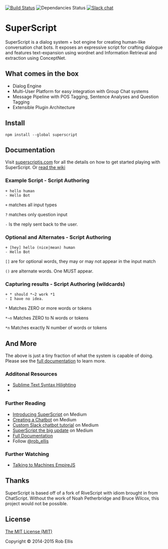[![Build Status](https://travis-ci.org/silentrob/superscript.svg?branch=master)](https://travis-ci.org/silentrob/superscript)
![Dependancies Status](https://david-dm.org/silentrob/superscript.svg)
[![Slack chat](https://superscript-slackin.herokuapp.com/badge.svg)](https://superscript-slackin.herokuapp.com/)

# SuperScript

SuperScript is a dialog system + bot engine for creating human-like conversation chat bots. It exposes an expressive script for crafting dialogue and features text-expansion using wordnet and Information Retrieval and extraction using ConceptNet. 

## What comes in the box

* Dialog Engine
* Multi-User Platform for easy integration with Group Chat systems
* Message Pipeline with POS Tagging, Sentence Analyses and Question Tagging
* Extensible Plugin Architecture

## Install

    npm install --global superscript

## Documentation 

Visit [superscriptjs.com](http://superscriptjs.com) for all the details on how to get started playing with SuperScript. Or [read the wiki](https://github.com/silentrob/superscript/wiki)

### Example Script - Script Authoring

    + hello human
    - Hello Bot

`+` matches all input types

`?` matches only question input

`-` Is the reply sent back to the user.

    
### Optional and Alternates - Script Authoring
    
    + [hey] hello (nice|mean) human
    - Hello Bot

`[]` are for optional words, they may or may not appear in the input match

`()` are alternate words. One MUST appear.

### Capturing results - Script Authoring (wildcards)

    + * should *~2 work *1
    - I have no idea.

`*` Matches ZERO or more words or tokens

`*~n` Matches ZERO to N words or tokens

`*n` Matches exactly N number of words or tokens


## And More

The above is just a tiny fraction of what the system is capable of doing. Please see the [full documentation](http://superscriptjs.com) to learn more.


### Additonal Resources

* [Sublime Text Syntax Hilighting](https://github.com/mariusursache/superscript-sublimetext)
* 
### Further Reading

* [Introducing SuperScript](https://medium.com/@rob_ellis/superscript-ce40e9720bef) on Medium
* [Creating a Chatbot](https://medium.com/@rob_ellis/creating-a-chat-bot-42861e6a2acd) on Medium
* [Custom Slack chatbot tutorial](https://medium.com/@rob_ellis/slack-superscript-rise-of-the-bots-bba8506a043c) on Medium
* [SuperScript the big update](https://medium.com/@rob_ellis/superscript-the-big-update-3fa8099ab89a) on Medium
* [Full Documentation](https://github.com/silentrob/superscript/wiki)
* Follow [@rob_ellis](https://twitter.com/rob_ellis)

### Further Watching

* [Talking to Machines EmpireJS](https://www.youtube.com/watch?v=uKqO6HCKSBg)

## Thanks

SuperScript is based off of a fork of RiveScript with idiom brought in from ChatScript. Without the work of Noah Petherbridge and Bruce Wilcox, this project would not be possible. 

## License

[The MIT License (MIT)](LICENSE.md)

Copyright © 2014-2015 Rob Ellis
